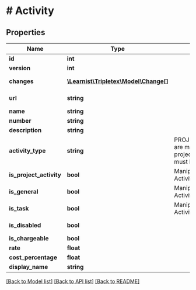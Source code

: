 # # Activity

## Properties

Name | Type | Description | Notes
------------ | ------------- | ------------- | -------------
**id** | **int** |  | [optional]
**version** | **int** |  | [optional]
**changes** | [**\Learnist\Tripletex\Model\Change[]**](Change.md) |  | [optional] [readonly]
**url** | **string** |  | [optional] [readonly]
**name** | **string** |  | [optional]
**number** | **string** |  | [optional]
**description** | **string** |  | [optional]
**activity_type** | **string** | PROJECT_SPECIFIC_ACTIVITY are made via project/projectactivity, as they must be part of a project. | [optional]
**is_project_activity** | **bool** | Manipulate these with ActivityType | [optional] [readonly]
**is_general** | **bool** | Manipulate these with ActivityType | [optional] [readonly]
**is_task** | **bool** | Manipulate these with ActivityType | [optional] [readonly]
**is_disabled** | **bool** |  | [optional] [readonly]
**is_chargeable** | **bool** |  | [optional]
**rate** | **float** |  | [optional]
**cost_percentage** | **float** |  | [optional]
**display_name** | **string** |  | [optional]

[[Back to Model list]](../../README.md#models) [[Back to API list]](../../README.md#endpoints) [[Back to README]](../../README.md)
